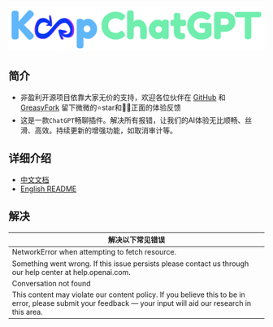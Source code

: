 <p align="center"><center><img src="./assets/KeepChatGPT.png?v=11.0" width="600"></img></center></p>

## 简介

- 非盈利开源项目依靠大家无价的支持，欢迎各位伙伴在 [GitHub](https://github.com/xcanwin/KeepChatGPT/) 和 [GreasyFork](https://greasyfork.org/zh-CN/scripts/462804-keepchatgpt) 留下微微的⭐️star和👍🏻正面的体验反馈
- 这是一款```ChatGPT```畅聊插件。解决所有报错，让我们的AI体验无比顺畅、丝滑、高效。持续更新的增强功能，如取消审计等。

## 详细介绍

- [中文文档](https://github.com/xcanwin/KeepChatGPT/blob/main/README_CN.md)
- [English README](https://github.com/xcanwin/KeepChatGPT/blob/main/README_EN.md)

## 解决

| 解决以下常见错误 |
| --- |
| NetworkError when attempting to fetch resource. |
| Something went wrong. If this issue persists please contact us through our help center at help.openai.com. |
| Conversation not found |
| This content may violate our content policy. If you believe this to be in error, please submit your feedback — your input will aid our research in this area. |
